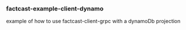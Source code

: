 ### factcast-example-client-dynamo

example of how to use factcast-client-grpc with a dynamoDb projection